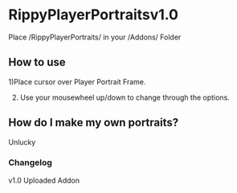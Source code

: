 # RippyPlayerPortraitsv1.0




Place /RippyPlayerPortraits/ in your /Addons/ Folder

## How to use
1)Place cursor over Player Portrait Frame.

2) Use your mousewheel up/down to change through the options.

## How do I make my own portraits?
Unlucky

### Changelog
v1.0 Uploaded Addon
